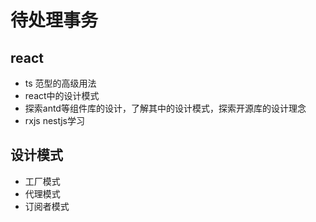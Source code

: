 # 待处理事务

## react
- ts 范型的高级用法
- react中的设计模式
- 探索antd等组件库的设计，了解其中的设计模式，探索开源库的设计理念
- rxjs  nestjs学习

## 设计模式

- 工厂模式
- 代理模式
- 订阅者模式

